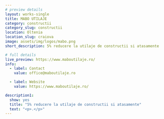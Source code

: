 ```yaml
---
# preview details
layout: works-single
title: MABO UTILAJE
category: constructii
category_slug: constructii
location: Oltenia
location_slug: craiova
image: assets/img/logos/mabo.png
short_description: 5% reducere la utilaje de constructii si atasamente

# full details
live_preview: https://www.maboutilaje.ro/
info:
  - label: Contact
    value: office@maboutilaje.ro

  - label: Website
    value: https://www.maboutilaje.ro/

description1:
  show: yes
  title: "5% reducere la utilaje de constructii si atasamente"
  text: "<p>.</p>"
---
```

